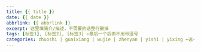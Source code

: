 ```yaml
---
title: {{ title }}
date: {{ date }}
abbrlink: {{ abbrlink }}
excerpt: 这里填简介/描述，不需要的话整行删掉
tags: [标签1], [标签2], [标签3] ←最后一个后面不用带逗号
categories: zhuoshi | guaixiang | wujie | zhenyan | yishi | yixing ←选一个目录
---
```

